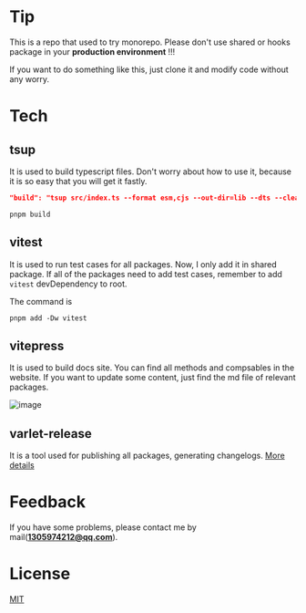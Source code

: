 # Tip

This is a repo that used to try monorepo. Please don't use shared or hooks package in your **production environment** !!!

If you want to do something like this, just clone it and modify code without any worry.

# Tech

## tsup

It is used to build typescript files. Don't worry about how to use it, because it is so easy that you will get it fastly. 

```json
"build": "tsup src/index.ts --format esm,cjs --out-dir=lib --dts --clean",
```

```shell
pnpm build
```

## vitest

It is used to run test cases for all packages. Now, I only add it in shared package. If all of the packages need to add test cases, remember to add `vitest` devDependency to root. 

The command is 

```shell
pnpm add -Dw vitest
```

## vitepress 

It is used to build docs site. You can find all methods and compsables in the website. If you want to update some content, just find the md file of relevant packages. 

![image](https://github.com/user-attachments/assets/e67e280a-7bc0-4750-a780-ae81e9a98e6f)

## varlet-release

It is a tool used for publishing all packages, generating changelogs. [More details](https://github.com/varletjs/varlet-release)

# Feedback

If you have some problems, please contact me by mail(**1305974212@qq.com**). 

# License

[MIT](LICENSE)
